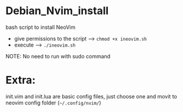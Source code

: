 # Debian_Nvim_install
bash script to install NeoVim

- give permissions to the script —> `chmod +x ineovim.sh`
- execute —> `./ineovim.sh`
  
NOTE: No need to run with sudo command
  
# Extra:
init.vim and init.lua are basic config files, just choose one and movit to neovim config folder (`~/.config/nvim/`)

